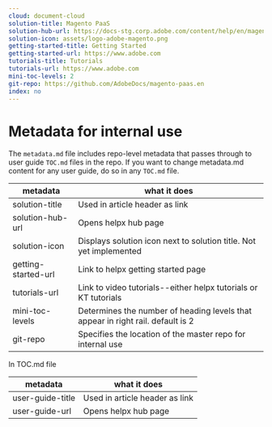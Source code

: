 ```yaml
---
cloud: document-cloud
solution-title: Magento PaaS
solution-hub-url: https://docs-stg.corp.adobe.com/content/help/en/magento-paas/paas-ui/overview.html
solution-icon: assets/logo-adobe-magento.png
getting-started-title: Getting Started
getting-started-url: https://www.adobe.com
tutorials-title: Tutorials
tutorials-url: https://www.adobe.com
mini-toc-levels: 2
git-repo: https://github.com/AdobeDocs/magento-paas.en
index: no
---
```


# Metadata for internal use

The `metadata.md` file includes repo-level metadata that passes through to user guide `TOC.md` files in the repo. If you want to change metadata.md content for any user guide, do so in any `TOC.md` file.

| metadata | what it does |
|--- |--- |
| solution-title | Used in article header as link |
| solution-hub-url | Opens helpx hub page |
| solution-icon | Displays solution icon next to solution title. Not yet implemented |
| getting-started-url | Link to helpx getting started page |
| tutorials-url | Link to video tutorials--either helpx tutorials or KT tutorials |
| mini-toc-levels | Determines the number of heading levels that appear in right rail. default is 2 |
| git-repo | Specifies the location of the master repo for internal use |

In TOC.md file

| metadata | what it does |
|--- |--- |
| user-guide-title | Used in article header as link |
| user-guide-url | Opens helpx hub page |
